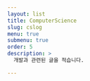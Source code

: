 ```yaml
---
layout: list
title: ComputerScience
slug: cslog
menu: true
submenu: true
order: 5
description: >
  개발과 관련된 글을 적습니다.

---
```

